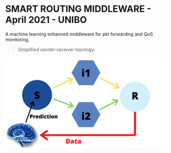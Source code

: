 # SMART ROUTING MIDDLEWARE - April 2021 - UNIBO
A machine learning enhanced middleware for pkt forwarding and QoS monitoring.

> Simplified sender-receiver topology:

![Simplified sender-receiver topology](https://github.com/MatteoMendula/smart-routing/blob/master/img/simple_topology.jpeg?raw=true)
